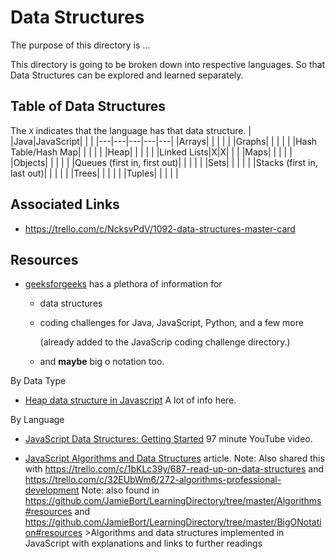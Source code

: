 # Data Structures

The purpose of this directory is ...

This directory is going to be broken down into respective languages.
So that Data Structures can be explored and learned separately.

## Table of Data Structures

The `X` indicates that the language has that data structure.
| |Java|JavaScript| | |
|---|---|---|---|---|
|Arrays| | | | |
|Graphs| | | | |
|Hash Table/Hash Map| | | | |
|Heap| | | | |
|Linked Lists|X|X| | |
|Maps| | | | |
|Objects| | | | |
|Queues (first in, first out)| | | | |
|Sets| | | | |
|Stacks (first in, last out)| | | | |
|Trees| | | | |
|Tuples| | | | |

## Associated Links

- https://trello.com/c/NcksvPdV/1092-data-structures-master-card

## Resources

- [geeksforgeeks](https://www.geeksforgeeks.org/) has a plethora of information for

  - data structures

  - coding challenges for Java, JavaScript, Python, and a few more

    (already added to the JavaScrip coding challenge directory.)

  - and **maybe** big o notation too.

By Data Type

- [Heap data structure in Javascript](https://learnersbucket.com/tutorials/array/heap-data-structure-in-javascript/) A lot of info here.

By Language

- [JavaScript Data Structures: Getting Started](https://www.youtube.com/watch?v=41GSinwoMYA) 97 minute YouTube video.

- [JavaScript Algorithms and Data Structures](https://github.com/trekhleb/javascript-algorithms) article.
  Note: Also shared this with https://trello.com/c/1bKLc39y/687-read-up-on-data-structures and https://trello.com/c/32EUbWm6/272-algorithms-professional-development
  Note: also found in https://github.com/JamieBort/LearningDirectory/tree/master/Algorithms#resources and https://github.com/JamieBort/LearningDirectory/tree/master/BigONotation#resources >Algorithms and data structures implemented in JavaScript with explanations and links to further readings
